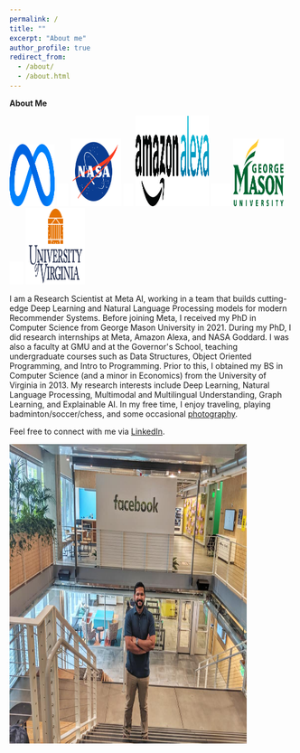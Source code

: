 ```yaml
---
permalink: /
title: ""
excerpt: "About me"
author_profile: true
redirect_from: 
  - /about/
  - /about.html
---
```


**About Me**

<img src='/images/meta_icon.png' width="80" height="110">
<img src='/images/BLANK_ICON.png' width="20" height="40">
<img src='/images/nasa_logo.png' width="90" height="120">
<img src='/images/BLANK_ICON.png' width="17" height="40">
<img src='/images/alexa_icon2.png' width="130" height="160">
<img src='/images/BLANK_ICON.png' width="35" height="40">
<img src='/images/gmu_icon.png' width="90" height="120">
<img src='/images/BLANK_ICON.png' width="25" height="40"> 
<img src='/images/uva_logo.png' width="105" height="135"> 

I am a Research Scientist at Meta AI, working in a team that builds cutting-edge Deep Learning and Natural Language Processing models for modern Recommender Systems. Before joining Meta, I received my PhD in Computer Science from George Mason University in 2021. During my PhD, I did research internships at Meta, Amazon Alexa, and NASA Goddard. I was also a faculty at GMU and at the Governor's School, teaching undergraduate courses such as Data Structures, Object Oriented Programming, and Intro to Programming. Prior to this, I obtained my BS in Computer Science (and a minor in Economics) from the University of Virginia in 2013. My research interests include Deep Learning, Natural Language Processing, Multimodal and Multilingual Understanding, Graph Learning, and Explainable AI. In my free time, I enjoy traveling, playing badminton/soccer/chess, and some occasional [photography](https://www.instagram.com/jikri_photography/). 


Feel free to connect with me via [LinkedIn](https://www.linkedin.com/in/jitinkrishnan).

<img src='/images/fb_jitin.jpg' width="420" height="530">
